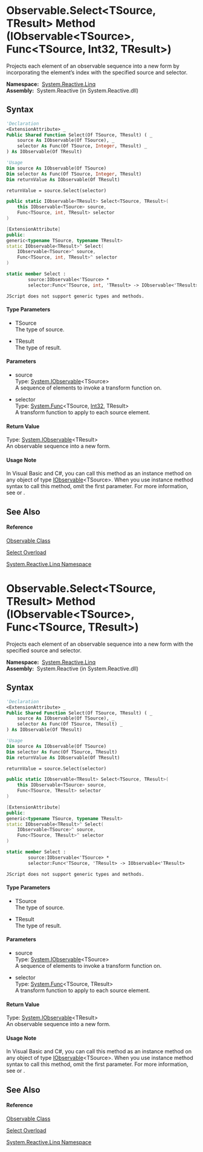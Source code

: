 # Observable.Select\<TSource, TResult\> Method (IObservable\<TSource\>, Func\<TSource, Int32, TResult\>)

Projects each element of an observable sequence into a new form by incorporating the element’s index with the specified source and selector.

**Namespace:**  [System.Reactive.Linq](System.Reactive.Linq\System.Reactive.Linq.md)  
**Assembly:**  System.Reactive (in System.Reactive.dll)

## Syntax

```vb
'Declaration
<ExtensionAttribute> _
Public Shared Function Select(Of TSource, TResult) ( _
    source As IObservable(Of TSource), _
    selector As Func(Of TSource, Integer, TResult) _
) As IObservable(Of TResult)
```

```vb
'Usage
Dim source As IObservable(Of TSource)
Dim selector As Func(Of TSource, Integer, TResult)
Dim returnValue As IObservable(Of TResult)

returnValue = source.Select(selector)
```

```csharp
public static IObservable<TResult> Select<TSource, TResult>(
    this IObservable<TSource> source,
    Func<TSource, int, TResult> selector
)
```

```c++
[ExtensionAttribute]
public:
generic<typename TSource, typename TResult>
static IObservable<TResult>^ Select(
    IObservable<TSource>^ source, 
    Func<TSource, int, TResult>^ selector
)
```

```fsharp
static member Select : 
        source:IObservable<'TSource> * 
        selector:Func<'TSource, int, 'TResult> -> IObservable<'TResult> 
```

```jscript
JScript does not support generic types and methods.
```

#### Type Parameters

- TSource  
  The type of source.

- TResult  
  The type of result.

#### Parameters

- source  
  Type: [System.IObservable](https://msdn.microsoft.com/en-us/library/Dd990377)\<TSource\>  
  A sequence of elements to invoke a transform function on.

- selector  
  Type: [System.Func](https://msdn.microsoft.com/en-us/library/Bb534647)\<TSource, [Int32](https://msdn.microsoft.com/en-us/library/td2s409d), TResult\>  
  A transform function to apply to each source element.

#### Return Value

Type: [System.IObservable](https://msdn.microsoft.com/en-us/library/Dd990377)\<TResult\>  
An observable sequence into a new form.

#### Usage Note

In Visual Basic and C\#, you can call this method as an instance method on any object of type [IObservable](https://msdn.microsoft.com/en-us/library/Dd990377)\<TSource\>. When you use instance method syntax to call this method, omit the first parameter. For more information, see [](https://msdn.microsoft.com/en-us/library/Bb384936) or [](https://msdn.microsoft.com/en-us/library/Bb383977).

## See Also

#### Reference

[Observable Class](Observable\Observable.md)

[Select Overload](Select\Observable.Select.md)

[System.Reactive.Linq Namespace](System.Reactive.Linq\System.Reactive.Linq.md)

# Observable.Select\<TSource, TResult\> Method (IObservable\<TSource\>, Func\<TSource, TResult\>)

Projects each element of an observable sequence into a new form with the specified source and selector.

**Namespace:**  [System.Reactive.Linq](System.Reactive.Linq\System.Reactive.Linq.md)  
**Assembly:**  System.Reactive (in System.Reactive.dll)

## Syntax

```vb
'Declaration
<ExtensionAttribute> _
Public Shared Function Select(Of TSource, TResult) ( _
    source As IObservable(Of TSource), _
    selector As Func(Of TSource, TResult) _
) As IObservable(Of TResult)
```

```vb
'Usage
Dim source As IObservable(Of TSource)
Dim selector As Func(Of TSource, TResult)
Dim returnValue As IObservable(Of TResult)

returnValue = source.Select(selector)
```

```csharp
public static IObservable<TResult> Select<TSource, TResult>(
    this IObservable<TSource> source,
    Func<TSource, TResult> selector
)
```

```c++
[ExtensionAttribute]
public:
generic<typename TSource, typename TResult>
static IObservable<TResult>^ Select(
    IObservable<TSource>^ source, 
    Func<TSource, TResult>^ selector
)
```

```fsharp
static member Select : 
        source:IObservable<'TSource> * 
        selector:Func<'TSource, 'TResult> -> IObservable<'TResult> 
```

```jscript
JScript does not support generic types and methods.
```

#### Type Parameters

- TSource  
  The type of source.

- TResult  
  The type of result.

#### Parameters

- source  
  Type: [System.IObservable](https://msdn.microsoft.com/en-us/library/Dd990377)\<TSource\>  
  A sequence of elements to invoke a transform function on.

- selector  
  Type: [System.Func](https://msdn.microsoft.com/en-us/library/Bb549151)\<TSource, TResult\>  
  A transform function to apply to each source element.

#### Return Value

Type: [System.IObservable](https://msdn.microsoft.com/en-us/library/Dd990377)\<TResult\>  
An observable sequence into a new form.

#### Usage Note

In Visual Basic and C\#, you can call this method as an instance method on any object of type [IObservable](https://msdn.microsoft.com/en-us/library/Dd990377)\<TSource\>. When you use instance method syntax to call this method, omit the first parameter. For more information, see [](https://msdn.microsoft.com/en-us/library/Bb384936) or [](https://msdn.microsoft.com/en-us/library/Bb383977).

## See Also

#### Reference

[Observable Class](Observable\Observable.md)

[Select Overload](Select\Observable.Select.md)

[System.Reactive.Linq Namespace](System.Reactive.Linq\System.Reactive.Linq.md)
